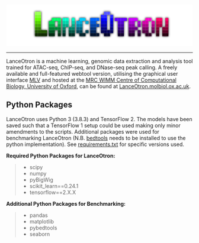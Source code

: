 <p align="center">
    <img src="LanceOtron_logo_shadow_dark.png" alt="LanceOtron logo">
</p>

------

LanceOtron is a machine learning, genomic data extraction and analysis tool trained for ATAC-seq, ChIP-seq, and DNase-seq peak calling. A freely available and full-featured webtool version, utilising the graphical user interface [MLV](https://mlv.molbiol.ox.ac.uk) and hosted at the [MRC WIMM Centre of Computational Biology, University of Oxford](https://www.imm.ox.ac.uk/research/units-and-centres/mrc-wimm-centre-for-computational-biology), can be found at [LanceOtron.molbiol.ox.ac.uk](https://lanceotron.molbiol.ox.ac.uk).

## Python Packages

LanceOtron uses Python 3 (3.8.3) and TensorFlow 2. The models have been saved such that a TensorFlow 1 setup could be used making only minor amendments to the scripts. Additional packages were used for benchmarking LanceOtron (N.B. [bedtools](https://github.com/arq5x/bedtools2) needs to be installed to use the python implementation). See [requirements.txt](requirements.txt) for specific versions used. 

**Required Python Packages for LanceOtron:**
> * scipy
> * numpy
> * pyBigWig
> * scikit\_learn==0.24.1
> * tensorflow==2.X.X

**Additional Python Packages for Benchmarking:**
> * pandas
> * matplotlib
> * pybedtools
> * seaborn
